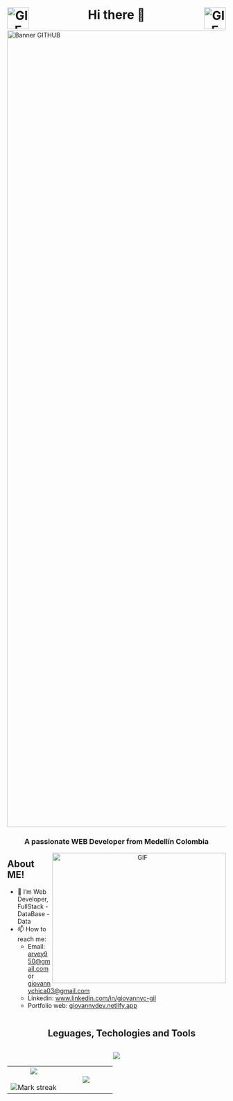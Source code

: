 <h1 align="center">
  <a target="_blank" align="center">
  <img align="left" height="50" width="50" alt="GIF" src="https://media1.giphy.com/media/v1.Y2lkPTc5MGI3NjExdnJ0NWMwN3luNGZ6c3NiMXZ0bnNmOG1wZWRoYjhkMG43ZmhrN2lmOCZlcD12MV9pbnRlcm5hbF9naWZfYnlfaWQmY3Q9Zw/du3J3cXyzhj75IOgvA/giphy.gif">
</a>
  Hi there 👋
  <img align="right" height="50" width="50" alt="GIF" src="https://media1.giphy.com/media/v1.Y2lkPTc5MGI3NjExdnJ0NWMwN3luNGZ6c3NiMXZ0bnNmOG1wZWRoYjhkMG43ZmhrN2lmOCZlcD12MV9pbnRlcm5hbF9naWZfYnlfaWQmY3Q9Zw/du3J3cXyzhj75IOgvA/giphy.gif">
</a>
  </a>
</h1>

<img width="1834" alt="Banner GITHUB" src="https://github.com/GiovannyGil/GiovannyGil/assets/102708414/171ac784-abfb-4336-bba3-55600231cbcd">



<h3 align="center">A passionate WEB Developer from Medellín Colombia</h3>

<a target="_blank" align="center">
  <img align="right" top="500" height="300" width="400" alt="GIF" src="https://media.giphy.com/media/SWoSkN6DxTszqIKEqv/giphy.gif">
</a>

<h2>About ME!</h2>

- 🌱 I’m Web Developer, FullStack - DataBase - Data
- 📫 How to reach me:
  - Email: arvey950@gmail.com or giovannychica03@gmail.com
  - Linkedin: www.linkedin.com/in/giovannyc-gil
  - Portfolio web: [giovannydev.netlify.app](https://giovannydev.netlify.app/)
  



<div id="user-content-toc">
  <ul align="center">
    <summary><h2 style="display: inline-block">Leguages, Techologies and Tools</h2></summary>
  </ul>
</div>

<p align="center">
  <a href="https://skillicons.dev">
    <img src="https://skillicons.dev/icons?i=html,css,bootstrap,tailwind,js,ts,nodejs,express,angular,nestjs,mongodb,py,django,laravel,mysql,github,vscode,discord,figma,postman&perline=10" />
  </a>
</p>



<!--- stacks -->
<p align="center">
  <!--- stats (start) -->
<table align="center">
<tr border="none">
<td width="50%" align="center">
  
  <img  align="center"  src="https://github-readme-stats.vercel.app/api?username=GiovannyGil&theme=dark&show_icons=true&count_private=true" />
  <br></br>
  <img  title="🔥 Get streak stats for your profile at git.io/streak-stats" alt="Mark streak" src="https://github-readme-streak-stats.herokuapp.com/?user=GiovannyGil&theme=dark&hide_border=false" /> 
</td>

<td width="50%" align="center">

  <img  align="center"  src="https://github-readme-stats.anuraghazra1.vercel.app/api/top-langs/?username=GiovannyGil&theme=dark&hide_border=false&no-bg=true&no-frame=true&langs_count=10"/>
  
  </td>
</tr>
</table>
</p> 

